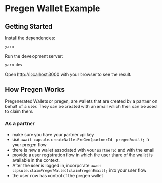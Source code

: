 # Pregen Wallet Example

## Getting Started

Install the dependencies:

```bash
yarn
```

Run the development server:
```bash
yarn dev
```

Open [http://localhost:3000](http://localhost:3000) with your browser to see the result.

## How Pregen Works

Pregenerated Wallets or pregen, are wallets that are created by a partner on behalf of a user. They can be created with an email which then can be used to claim them.

### As a partner
- make sure you have your partner api key
- use `await capsule.createWalletPreGen(partnerId, pregenEmail);` in your pregen flow
- there is now a wallet associated with your `partnerId` and with the email
- provide a user registration flow in which the user share of the wallet is available in the context. 
- After the user is logged in, incorporate `await capsule.claimPregenWallet(claimPregenEmail);` into your user flow
- the user now has control of the pregen wallet 